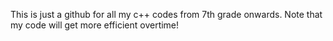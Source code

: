 This is just a github for all my c++ codes from 7th grade onwards.
Note that my code will get more efficient overtime!
